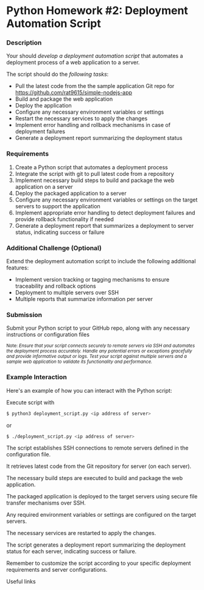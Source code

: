 # Python Homework #2: Deployment Automation Script

### Description

Your should _develop a deployment automation script_ that automates a deployment process of a web application to a server.

The script should do the _following tasks_:

* Pull the latest code from the the sample application Git repo for https://github.com/rat9615/simple-nodejs-app
* Build and package the web application
* Deploy the application
* Configure any necessary environment variables or settings
* Restart the necessary services to apply the changes
* Implement error handling and rollback mechanisms in case of deployment failures
* Generate a deployment report summarizing the deployment status

### Requirements

1. Create a Python script that automates a deployment process
2. Integrate the script with git to pull latest code from a repository
3. Implement necessary build steps to build and package the web application on a server
4. Deploy the packaged application to a server
5. Configure any necessary environment variables or settings on the target servers to support the application
6. Implement appropriate error handling to detect deployment failures and provide rollback functionality if needed
7. Generate a deployment report that summarizes a deployment to server status, indicating success or failure

### Additional Challenge (Optional)

Extend the deployment automation script to include the following additional features:

* Implement version tracking or tagging mechanisms to ensure traceability and rollback options
* Deployment to multiple servers over SSH
* Multiple reports that summarize information per server

### Submission

Submit your Python script to your GitHub repo, along with any necessary instructions or configuration files

<sub>Note: _Ensure that your script connects securely to remote servers via SSH and automates the deployment process accurately. Handle any potential errors or exceptions gracefully and provide informative output or logs. Test your script against multiple servers and a sample web application to validate its functionality and performance._</sub>

### Example Interaction

Here's an example of how you can interact with the Python script:

Execute script with

```bash
$ python3 deployment_script.py <ip address of server>
```

or

```bash
$ ./deployment_script.py <ip address of server>
```

The script establishes SSH connections to remote servers defined in the configuration file.

It retrieves latest code from the Git repository for server (on each server).

The necessary build steps are executed to build and package the web application.

The packaged application is deployed to the target servers using secure file transfer mechanisms over SSH.

Any required environment variables or settings are configured on the target servers.

The necessary services are restarted to apply the changes.

The script generates a deployment report summarizing the deployment status for each server, indicating success or failure.

Remember to customize the script according to your specific deployment requirements and server configurations.

Useful links
